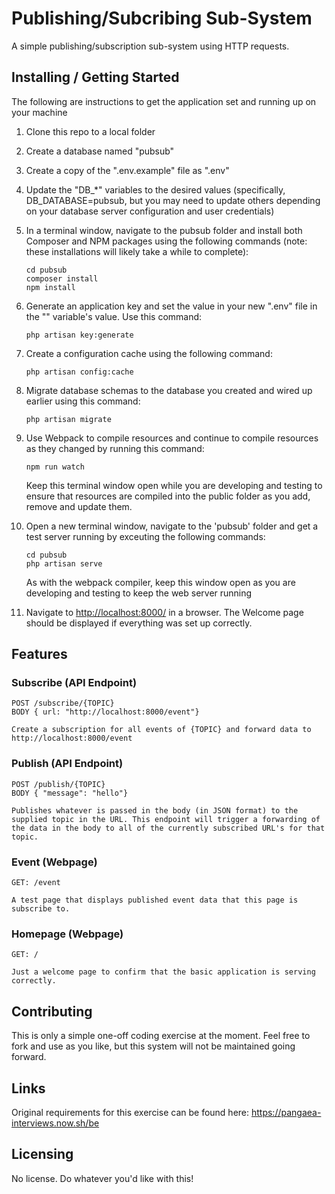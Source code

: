 # Publishing/Subcribing Sub-System

A simple publishing/subscription sub-system using HTTP requests.

## Installing / Getting Started

The following are instructions to get the application set and running up on your machine
1. Clone this repo to a local folder
1. Create a database named "pubsub"
1. Create a copy of the ".env.example" file as ".env"
1. Update the "DB_*" variables to the desired values (specifically, DB_DATABASE=pubsub, but you may need to update others depending on your database server configuration and user credentials)
1. In a terminal window, navigate to the pubsub folder and install both Composer and NPM packages using the following commands (note: these installations will likely take a while to complete):
    ```
    cd pubsub
    composer install
    npm install
    ```
1. Generate an application key and set the value in your new ".env" file in the "" variable's value. Use this command:
    ```
    php artisan key:generate
    ```
1. Create a configuration cache using the following command:
    ```
    php artisan config:cache
    ```
1. Migrate database schemas to the database you created and wired up earlier using this command:
    ```
    php artisan migrate
    ```
1. Use Webpack to compile resources and continue to compile resources as they changed by running this command:
    ```
    npm run watch
    ```
    Keep this terminal window open while you are developing and testing to ensure that resources are compiled into the public folder as you add, remove and update them.

1. Open a new terminal window, navigate to the 'pubsub' folder and get a test server running by exceuting the following commands:
    ```
    cd pubsub
    php artisan serve
    ```
    As with the webpack compiler, keep this window open as you are developing and testing to keep the web server running

1. Navigate to <a href="http://localhost:8000/">http://localhost:8000/</a> in a browser. The Welcome page should be displayed if everything was set up correctly.

## Features

### Subscribe (API Endpoint)
```
POST /subscribe/{TOPIC}
BODY { url: "http://localhost:8000/event"}

Create a subscription for all events of {TOPIC} and forward data to http://localhost:8000/event
```

### Publish (API Endpoint)
```
POST /publish/{TOPIC}
BODY { "message": "hello"}

Publishes whatever is passed in the body (in JSON format) to the supplied topic in the URL. This endpoint will trigger a forwarding of the data in the body to all of the currently subscribed URL's for that topic.
```

### Event (Webpage)
```
GET: /event

A test page that displays published event data that this page is subscribe to.
```

### Homepage (Webpage)
```
GET: /

Just a welcome page to confirm that the basic application is serving correctly.
```

## Contributing

This is only a simple one-off coding exercise at the moment. Feel free to fork and use as you like, but this system will not be maintained going forward.

## Links

Original requirements for this exercise can be found here: https://pangaea-interviews.now.sh/be

## Licensing

No license. Do whatever you'd like with this!
